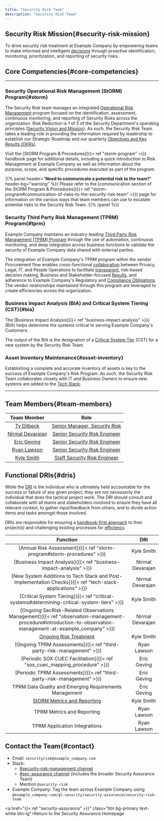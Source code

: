 ```yaml
---
title: "Security Risk Team"
description: "Security Risk Team"
---
```


## Security Risk Mission{#security-risk-mission}

To drive security risk treatment at Example Company by empowering teams to make informed and intelligent [decisions](/handbook/leadership/making-decisions/#making-decisions) through proactive identification, monitoring, prioritization, and reporting of security risks.

## <i class="far fa-lightbulb" style="color:rgb(110,73,203)" aria-hidden="true"></i> Core Competencies{#core-competencies}

---

### Security Operational Risk Management (StORM) Program{#storm}

The Security Risk team manages an integrated [Operational Risk Management](/handbook/security/security-assurance/security-risk/storm-program/) program focused on the identification, assessment, continuous monitoring, and reporting of Security Risks across the organization. Risk Reduction is 1 of 5 of the Security Department's operating principles ([Security Vision and Mission](/handbook/security/#i-classfas-fa-rocket-idbiz-tech-iconsi-security-vision-and-mission)). As such, the Security Risk Team takes a leading role in providing the information required by leadership to establish our Strategic Roadmap and our quarterly [Objectives and Key Results (OKRs)](/handbook/company/okrs/).

 Visit the [StORM Program & Procedures]({{< ref "storm-program" >}}) handbook page for additional details, including a quick introduction to Risk Management at Example Company as well as information about the purpose, scope, and specific procedures executed as part of the program.

{{% panel header="**Need to communicate a potential risk to the team?**" header-bg="warning" %}}
Please refer to the [communication section of the StORM Program & Procedures]({{< ref "storm-program#communication-of-risks-to-the-security-risk-team" >}}) page for information on the various ways that team members can use to escalate potential risks to the Security Risk Team.
{{% /panel %}}

### Security Third Party Risk Management (TPRM) Program{#tprm}

Example Company maintains an industry-leading [Third Party Risk Management (TPRM) Program](/handbook/security/security-assurance/security-risk/third-party-risk-management) through the use of automation, continuous monitoring, and deep integration across business functions to validate the security of Example Company data shared with external parties.

The integration of Example Company's TPRM program within the vendor Procurement flow enables cross-functional [collaboration](/handbook/values/#collaboration) between Privacy, Legal, IT, and People Operations to facilitate [transparent](/handbook/values/#transparency), risk-based decision making, Business and Stakeholder-focused [Results](/handbook/values/#results), and adherence to Example Company's Regulatory and [Compliance Obligations](/handbook/security/security-assurance/security-compliance/certifications.html). The vendor relationships maintained through this program are leveraged to create efficiencies across the organization.

### Business Impact Analysis (BIA) and Critical System Tiering (CST){#bia}

The [Business Impact Analysis]({{< ref "business-impact-analysis" >}}) (BIA) helps determine the systems critical to serving Example Company's Customers.

The output of the BIA is the designation of a [Critical System Tier](/handbook/security/security-assurance/security-risk/storm-program/critical-systems/) (CST) for a new system by the Security Risk Team.

### Asset Inventory Maintenance{#asset-inventory}

Establishing a complete and accurate inventory of assets is key to the success of Example Company's Risk Program. As such, the Security Risk Team collaborates closely with IT and Business Owners to ensure new systems are added to the [Tech Stack](/handbook/business-technology/tech-stack-applications/#roles-and-responsibilities).

---

## Team Members{#team-members}

|Team Member|Role|
|:----------:|:----------:|
|[Ty Dilbeck](https://example_company.com/tdilbeck)|[Senior Manager, Security Risk](/job-families/security/security-leadership/#senior-manager-security)|
|[Nirmal Devarajan](https://example_company.com/ndevarajan)|[Senior Security Risk Engineer](/job-families/security/security-assurance-job-family/#security-risk-1)|
|[Eric Geving](https://example_company.com/ericgeving)|[Senior Security Risk Engineer](/job-families/security/security-assurance-job-family/#security-risk-1)|
|[Ryan Lawson](https://example_company.com/rlawson1)|[Senior Security Risk Engineer](/job-families/security/security-assurance-job-family/#security-risk-1)|
|[Kyle Smith](https://example_company.com/kylesmith2)|[Staff Security Risk Engineer](/job-families/security/security-assurance-job-family/#security-risk-2)|

## Functional DRIs{#dris}

While the [DRI](/handbook/people-group/directly-responsible-individuals/#characteristics-of-a-project-dri) is the individual who is ultimately held accountable for the success or failure of any given project, they are not necessarily the individual that does the tactical project work. The DRI should consult and collaborate with all teams and stakeholders involved to ensure they have all relevant context, to gather input/feedback from others, and to divide action items and tasks amongst those involved.

DRIs are responsible for ensuring a [handbook-first approach](/handbook/company/culture/all-remote/handbook-first/) to their project(s) and challenging existing processes for [efficiency](/handbook/values/#efficiency).

|Function     |DRI|
|:----------:|:----------:|
|[Annual Risk Assessment]({{< ref "storm-program#storm-procedures" >}})     |Kyle Smith|
|[Business Impact Analysis]({{< ref "business-impact-analysis" >}})     |Nirmal Devarajan|
|[New System Additions to Tech Stack and Post-Implementation Checks]({{< ref "tech-stack-applications" >}})     |Nirmal Devarajan|
|[Critical System Tiering]({{< ref "critical-systems#determining-critical-system-tiers" >}})     |Kyle Smith|
|[Ongoing SecRisk-Related Observations Management]({{< ref "observation-management-procedure#introduction-to-observation-management-at-example_company" >}})     |Nirmal Devarajan|
|[Ongoing Risk Treatment](storm-program#storm-procedures)     |Kyle Smith|
|[Ongoing TPRM Assessments]({{< ref "third-party-risk-management" >}})     |Ryan Lawson|
|[Periodic SOX CUEC Facilitation]({{< ref "sox_cuec_mapping_procedure" >}})     |Eric Geving|
|[Periodic TPRM Assessments]({{< ref "third-party-risk-management" >}})     |Eric Geving|
|TPRM Data Quality and Emerging Requirements Management | Eric Geving |
|[StORM Metrics and Reporting](storm-program#step-5-annual-storm-reports)     |Kyle Smith|
|TPRM Metrics and Reporting     |Ryan Lawson|
|TPRM Application Integrations  |Ryan Lawson|

## Contact the Team{#contact}

- <i class="fas fa-envelope fa-fw" style="color:rgb(219,59,33)" aria-hidden="true"></i> Email: `securityrisk@example_company.com`
- <i class="fab fa-slack fa-fw" style="color:rgb(219,59,33)" aria-hidden="true"></i> Slack:
  - [#security-risk-management channel](https://example_company.slack.com/archives/C01EKDNRVFD)
  - [#sec-assurance channel](https://example_company.slack.com/archives/C0129P7DW75) (includes the broader Security Assurance Team)
  - Mention `@security-risk`
- <i class="fab fa-example_company fa-fw" style="color:rgb(219,59,33)" aria-hidden="true"></i> Example Company: Tag the team across Example Company using `@example_company-com/gl-security/security-assurance/security-risk-team`

<a href="{{< ref "security-assurance" >}}" class="btn bg-primary text-white btn-lg">Return to the Security Assurance Homepage</a>
